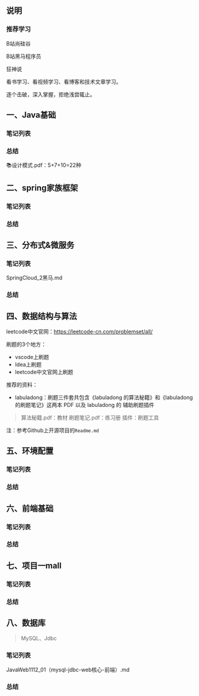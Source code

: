 ## 说明

### 推荐学习

B站尚硅谷



B站黑马程序员



狂神说





看书学习、看视频学习、看博客和技术文章学习。

逐个击破，深入掌握，拒绝浅尝辄止。

## 一、Java基础

### 笔记列表





### 总结


📚设计模式.pdf：5+7+10=22种

## 二、spring家族框架

### 笔记列表





### 总结



## 三、分布式&微服务

### 笔记列表

SpringCloud_2黑马.md



### 总结





## 四、数据结构与算法

leetcode中文官网：https://leetcode-cn.com/problemset/all/

刷题的3个地方：
- vscode上刷题
- Idea上刷题
- leetcode中文官网上刷题

推荐的资料：
- labuladong：刷题三件套共包含《labuladong 的算法秘籍》和《labuladong 的刷题笔记》这两本 PDF 以及 labuladong 的 辅助刷题插件

> 算法秘籍.pdf：教材
> 刷题笔记.pdf：练习册
> 插件：刷题工具

注：参考Github上开源项目的`Readme.md`



## 五、环境配置

### 笔记列表





### 总结

## 六、前端基础

### 笔记列表





### 总结



## 七、项目一mall

### 笔记列表





### 总结



## 八、数据库

> MySQL、Jdbc

### 笔记列表

JavaWeb1112_01（mysql-jdbc-web核心-前端）.md



### 总结





